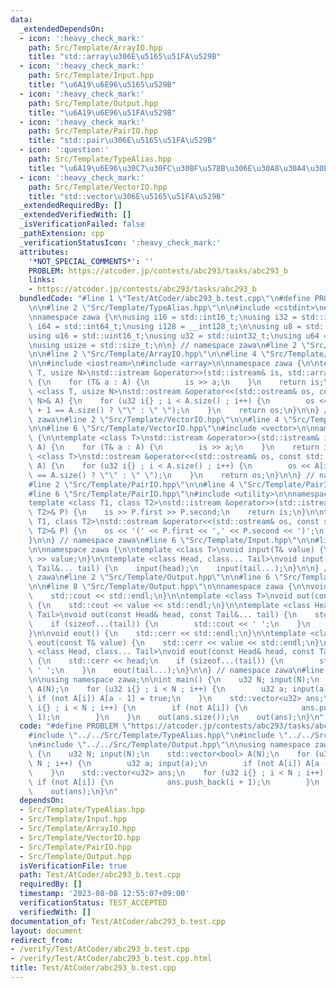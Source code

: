```yaml
---
data:
  _extendedDependsOn:
  - icon: ':heavy_check_mark:'
    path: Src/Template/ArrayIO.hpp
    title: "std::array\u306E\u5165\u51FA\u529B"
  - icon: ':heavy_check_mark:'
    path: Src/Template/Input.hpp
    title: "\u6A19\u6E96\u5165\u529B"
  - icon: ':heavy_check_mark:'
    path: Src/Template/Output.hpp
    title: "\u6A19\u6E96\u51FA\u529B"
  - icon: ':heavy_check_mark:'
    path: Src/Template/PairIO.hpp
    title: "std::pair\u306E\u5165\u51FA\u529B"
  - icon: ':question:'
    path: Src/Template/TypeAlias.hpp
    title: "\u6A19\u6E96\u30C7\u30FC\u30BF\u578B\u306E\u30A8\u30A4\u30EA\u30A2\u30B9"
  - icon: ':heavy_check_mark:'
    path: Src/Template/VectorIO.hpp
    title: "std::vector\u306E\u5165\u51FA\u529B"
  _extendedRequiredBy: []
  _extendedVerifiedWith: []
  _isVerificationFailed: false
  _pathExtension: cpp
  _verificationStatusIcon: ':heavy_check_mark:'
  attributes:
    '*NOT_SPECIAL_COMMENTS*': ''
    PROBLEM: https://atcoder.jp/contests/abc293/tasks/abc293_b
    links:
    - https://atcoder.jp/contests/abc293/tasks/abc293_b
  bundledCode: "#line 1 \"Test/AtCoder/abc293_b.test.cpp\"\n#define PROBLEM \"https://atcoder.jp/contests/abc293/tasks/abc293_b\"\
    \n\n#line 2 \"Src/Template/TypeAlias.hpp\"\n\n#include <cstdint>\n#include <cstddef>\n\
    \nnamespace zawa {\n\nusing i16 = std::int16_t;\nusing i32 = std::int32_t;\nusing\
    \ i64 = std::int64_t;\nusing i128 = __int128_t;\n\nusing u8 = std::uint8_t;\n\
    using u16 = std::uint16_t;\nusing u32 = std::uint32_t;\nusing u64 = std::uint64_t;\n\
    \nusing usize = std::size_t;\n\n} // namespace zawa\n#line 2 \"Src/Template/Input.hpp\"\
    \n\n#line 2 \"Src/Template/ArrayIO.hpp\"\n\n#line 4 \"Src/Template/ArrayIO.hpp\"\
    \n\n#include <iostream>\n#include <array>\n\nnamespace zawa {\n\ntemplate <class\
    \ T, usize N>\nstd::istream &operator>>(std::istream& is, std::array<T, N>& A)\
    \ {\n    for (T& a : A) {\n        is >> a;\n    }\n    return is;\n}\n\ntemplate\
    \ <class T, usize N>\nstd::ostream &operator<<(std::ostream& os, const std::array<T,\
    \ N>& A) {\n    for (u32 i{} ; i < A.size() ; i++) {\n        os << A[i] << (i\
    \ + 1 == A.size() ? \"\" : \" \");\n    }\n    return os;\n}\n\n} // namespace\
    \ zawa\n#line 2 \"Src/Template/VectorIO.hpp\"\n\n#line 4 \"Src/Template/VectorIO.hpp\"\
    \n\n#line 6 \"Src/Template/VectorIO.hpp\"\n#include <vector>\n\nnamespace zawa\
    \ {\n\ntemplate <class T>\nstd::istream &operator>>(std::istream& is, std::vector<T>&\
    \ A) {\n    for (T& a : A) {\n        is >> a;\n    }\n    return is;\n}\n\ntemplate\
    \ <class T>\nstd::ostream &operator<<(std::ostream& os, const std::vector<T>&\
    \ A) {\n    for (u32 i{} ; i < A.size() ; i++) {\n        os << A[i] << (i + 1\
    \ == A.size() ? \"\" : \" \");\n    }\n    return os;\n}\n\n} // namespace zawa\n\
    #line 2 \"Src/Template/PairIO.hpp\"\n\n#line 4 \"Src/Template/PairIO.hpp\"\n\n\
    #line 6 \"Src/Template/PairIO.hpp\"\n#include <utility>\n\nnamespace zawa {\n\n\
    template <class T1, class T2>\nstd::istream &operator>>(std::istream& is, std::pair<T1,\
    \ T2>& P) {\n    is >> P.first >> P.second;\n    return is;\n}\n\ntemplate <class\
    \ T1, class T2>\nstd::ostream &operator<<(std::ostream& os, const std::pair<T1,\
    \ T2>& P) {\n    os << '(' << P.first << ',' << P.second << ')';\n    return os;\n\
    }\n\n} // namespace zawa\n#line 6 \"Src/Template/Input.hpp\"\n\n#line 8 \"Src/Template/Input.hpp\"\
    \n\nnamespace zawa {\n\ntemplate <class T>\nvoid input(T& value) {\n    std::cin\
    \ >> value;\n}\n\ntemplate <class Head, class... Tail>\nvoid input(Head& head,\
    \ Tail&... tail) {\n    input(head);\n    input(tail...);\n}\n\n} // namespace\
    \ zawa\n#line 2 \"Src/Template/Output.hpp\"\n\n#line 6 \"Src/Template/Output.hpp\"\
    \n\n#line 8 \"Src/Template/Output.hpp\"\n\nnamespace zawa {\n\nvoid out() {\n\
    \    std::cout << std::endl;\n}\n\ntemplate <class T>\nvoid out(const T& value)\
    \ {\n    std::cout << value << std::endl;\n}\n\ntemplate <class Head, class...\
    \ Tail>\nvoid out(const Head& head, const Tail&... tail) {\n    std::cout << head;\n\
    \    if (sizeof...(tail)) {\n        std::cout << ' ';\n    }\n    out(tail...);\n\
    }\n\nvoid eout() {\n    std::cerr << std::endl;\n}\n\ntemplate <class T>\nvoid\
    \ eout(const T& value) {\n    std::cerr << value << std::endl;\n}\n\ntemplate\
    \ <class Head, class... Tail>\nvoid eout(const Head& head, const Tail&... tail)\
    \ {\n    std::cerr << head;\n    if (sizeof...(tail)) {\n        std::cerr <<\
    \ ' ';\n    }\n    eout(tail...);\n}\n\n} // namespace zawa\n#line 6 \"Test/AtCoder/abc293_b.test.cpp\"\
    \n\nusing namespace zawa;\n\nint main() {\n    u32 N; input(N);\n    std::vector<bool>\
    \ A(N);\n    for (u32 i{} ; i < N ; i++) {\n        u32 a; input(a);\n       \
    \ if (not A[i]) A[a - 1] = true;\n    }\n    std::vector<u32> ans;\n    for (u32\
    \ i{} ; i < N ; i++) {\n        if (not A[i]) {\n            ans.push_back(i +\
    \ 1);\n        }\n    }\n    out(ans.size());\n    out(ans);\n}\n"
  code: "#define PROBLEM \"https://atcoder.jp/contests/abc293/tasks/abc293_b\"\n\n\
    #include \"../../Src/Template/TypeAlias.hpp\"\n#include \"../../Src/Template/Input.hpp\"\
    \n#include \"../../Src/Template/Output.hpp\"\n\nusing namespace zawa;\n\nint main()\
    \ {\n    u32 N; input(N);\n    std::vector<bool> A(N);\n    for (u32 i{} ; i <\
    \ N ; i++) {\n        u32 a; input(a);\n        if (not A[i]) A[a - 1] = true;\n\
    \    }\n    std::vector<u32> ans;\n    for (u32 i{} ; i < N ; i++) {\n       \
    \ if (not A[i]) {\n            ans.push_back(i + 1);\n        }\n    }\n    out(ans.size());\n\
    \    out(ans);\n}\n"
  dependsOn:
  - Src/Template/TypeAlias.hpp
  - Src/Template/Input.hpp
  - Src/Template/ArrayIO.hpp
  - Src/Template/VectorIO.hpp
  - Src/Template/PairIO.hpp
  - Src/Template/Output.hpp
  isVerificationFile: true
  path: Test/AtCoder/abc293_b.test.cpp
  requiredBy: []
  timestamp: '2023-08-08 12:55:07+09:00'
  verificationStatus: TEST_ACCEPTED
  verifiedWith: []
documentation_of: Test/AtCoder/abc293_b.test.cpp
layout: document
redirect_from:
- /verify/Test/AtCoder/abc293_b.test.cpp
- /verify/Test/AtCoder/abc293_b.test.cpp.html
title: Test/AtCoder/abc293_b.test.cpp
---
```

